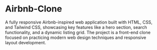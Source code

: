 # Airbnb-Clone
 A fully responsive Airbnb-inspired web application built with HTML, CSS, and Tailwind CSS, showcasing key features like a hero section, search functionality, and a dynamic listing grid. The project is a front-end clone focused on practicing modern web design techniques and responsive layout development.
